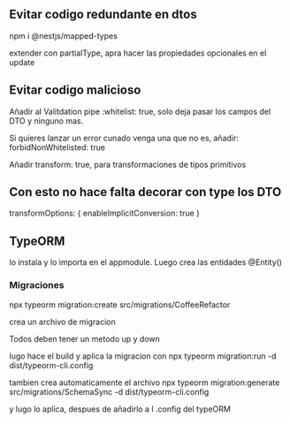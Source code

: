 
## Evitar codigo redundante en dtos
npm i @nestjs/mapped-types

extender con partialType, apra hacer las propiedades opcionales en el update

## Evitar codigo malicioso
Añadir al Valitdation pipe :whitelist: true, solo deja pasar los campos del DTO y ninguno mas.

Si quieres lanzar un error cunado venga una que no es, añadir:  forbidNonWhitelisted: true

Añadir transform: true, para transformaciones de tipos primitivos

## Con esto no hace falta decorar con type los DTO

transformOptions: {
        enableImplicitConversion: true 
      }

## TypeORM

lo instala y lo importa en el appmodule. Luego crea las entidades @Entity()

### Migraciones

npx typeorm migration:create src/migrations/CoffeeRefactor

crea un archivo de migracion

Todos deben tener un metodo up y down

lugo hace el build y aplica la migracion con
npx typeorm migration:run -d dist/typeorm-cli.config

tambien crea automaticamente el archivo
npx typeorm migration:generate src/migrations/SchemaSync -d dist/typeorm-cli.config

y lugo lo aplica, despues de añadirlo a l .config del typeORM